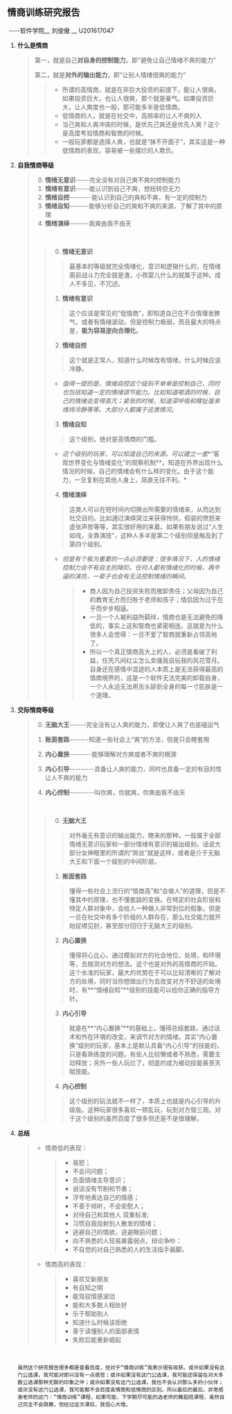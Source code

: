 ## **情商训练研究报告**          

​                                                                                                                          ----软件学院__ 刘俊傲 __ U201617047

1. **什么是情商**

   > 第一，就是自己**对自身的控制能力**，即“避免让自己情绪不爽的能力”
   >
   > 第二，就是**对外的输出能力**，即“让别人情绪很爽的能力”
   >
   > > * 所谓的高情商，就是在非巨大投资的前提下，能让人很爽。如果投资巨大，也让人很爽，那个就是豪气。如果投资巨大，让人爽度也一般，那可能多半是低情商。
   > > * 低情商的人，就是在社交中，高频率的让人不爽的人
   > > * 当己爽和人爽冲突的时候，是优先己爽还是优先人爽？这个是高度考验情商和智商的时候。
   > > * 一般玩家都是选择人爽，也就是“抹不开面子”，其实这是一种低情商的表现，容易被一些摆烂的人欺负。

2. **自我情商等级**

   > 0. **情绪无意识**-----完全没有对自己爽不爽的控制能力
   > 1. **情绪有意识**-----能认识到自己不爽，想扭转但无力
   > 2. **情绪自控**--------能认识到自己的爽和不爽，有一定的控制力
   > 3. **情绪自知**-------能够分析自己的爽和不爽的来源，了解了其中的原理
   > 4. **情绪演绎**-------我爽由我不由天
   >
   > ​
   >
   > > 0. **情绪无意识**
   > >
   > > >  最基本的等级就完全情绪化，意识和逻辑什么的，在情绪面前战斗力完全就是渣，小孩婴儿什么的就属于这种。成人不多见，不冗述。
   > >
   > > 1. **情绪有意识**
   > >
   > > >  这个应该是常见的“低情商”，即知道自己在不合情理发脾气，或者有情绪波动，但是控制力极弱，而且最大的特点是，**极为容易逆向合理化**。
   > >
   > > 2. **情绪自控**
   > >
   > > > 这个就是正常人，知道什么时候改有情绪，什么时候应该冷静。
   > >
   > > - *值得一提的是，情绪自控这个级别不单单是控制自己，同时也包括知道一定的情绪调节能力。比如知道喝酒的时候，自己的情绪会变得高亢；紧张的时候，知道深呼吸和瞎扯蛋来维持冷静等等。大部分人都属于这类情况。*
   > >
   > > 3. **情绪自知**
   > >
   > > >  这个级别，绝对是高情商的门槛。
   > >
   > > - *这个级别的玩家，可以知道自己的来源。可以建立一套**“客观世界变化与情绪变化”的观察机制**。知道在外界出现什么情况的时候，自己的情绪会有什么样的变化。由于这个能力，一旦复制在其他人身上，简直无往不利。*
   > >
   > > 4. **情绪演绎**
   > >
   > > >  这类人可以在短时间内切换出所需要的情绪来，从而达到社交目的。比如通过演绎哭泣来获得怜悯，假装的愤怒来虚张声势等等，其实很好用的来着。如果有朋友说过“人生如戏，全靠演技”，这种人多半是第二个级别但是触及到了第四个级别。
   > >
   > > - *但是有个极为重要的一点必须要提：很多情况下，人的情绪控制力会不有自主的降阶。任何人都有情绪化的时候，再牛逼的演员，一辈子也会有无法控制情绪的瞬间。*
   > >
   > >   > - 商人因为自己投资失败而推卸责任；父母因为自己的教育无方而归咎于老师和孩子；情侣因为过于在乎而步步相逼。
   > >   > - 一旦一个人被利益所羁绊，情商也是无法避免的降低的，事实上这和智商也紧密相连。这就是为什么很多人会觉得：一旦不爱了智商就重新占领高地了。
   > >   > - 所以一个真正情商高大上的人，必须是看破了利益，任凭凡间红尘怎么卖骚我自玩我的风花雪月。自身还在感情中混迹的人本质上是无法获得最高的情商境界的，这是一个软件无法完美的卸载自身，一个人永远无法用舌头舔到全身的每一寸肌肤是一个道理。

3. **交际情商等级**

   > 0. **无脑大王**------完全没有让人爽的能力，即使让人爽了也是碰运气
   >
   > 1. **账面套路**-------知道一些社会上“爽”的方法，但是只会瞎套用
   >
   > 2. **内心置换**--------能够理解对方爽或者不爽的根源
   >
   > 3. **内心引导**---------具备让人爽的能力，同时也具备一定的有目的性让人不爽的能力
   >
   > 4. **内心控制**---------叫你爽，你就爽，你爽由我不由天
   >
   >    ​
   >
   > > 0. **无脑大王**
   > >
   > > >  对外毫无有意识的输出能力，瞎来的那种。一般属于全部情绪无意识玩家和一部分情绪有意识的输出级别。话说大部分女神眼里的所谓的“屌丝”就是这样，或者是介于无脑大王和下面一个级别的中间阶层。
   > >
   > > 1. **账面套路**
   > >
   > > >  懂得一些社会上流行的“情商高”和“会做人”的道理，但是不懂其中的原理，也不懂套路的变换。在特定的社会阶层和特定人群对象中，会给人一种做人非常到位的假象。但是一旦在社交中有多个阶级的人群存在，那么社交能力就开始捉襟见肘，甚至部分回归于无脑大王的级别。
   > >
   > > 2. **内心置换**
   > >
   > > >  懂得将心比心，通过模拟对方的社会地位，处境，和环境等，去揣测对方的想法。这个也是对外的高情商的开始。这个水准的玩家，最大的优势在于可以比较清晰的了解对方的处境，同时当你想做出行为去改变对方不舒适的处境时，有**“情绪自知”**级别的技能可以给你正确的指导方针。
   > >
   > > 3. **内心引导**
   > >
   > > > 就是在**“内心置换”**的基础上，懂得总结套路，通过话术和外在环境的改变，来调节对方的情绪。其实“内心置换”级别的玩家，基本上是默认具备“内心引导”的技能的，只是看熟练度的问题。有些人比较懒或者不熟悉，需要主动释放；另外一些人玩烂了，彻底的成为被动技能甚至天赋技能。
   > >
   > > 4. **内心控制**
   > >
   > > >  这个级别的玩法就不一样了，本质上也就是内心引导的升级版。这种玩家很多喜欢一顿乱玩，玩到对方毁三观。对于这个级别的虽然百度了很多但还是不是很理解。

4. **总结**

   > - 情商低的表现：
   >
   >   > - 易怒；
   >   > - 不会问问题；
   >   > - 负面情绪主导意识；
   >   > - 说话没有节制和节奏；
   >   > - 浮夸地表达自己的情感；
   >   > - 不善于倾听，不会安慰人；
   >   > - 对待自己和其他人 双重标准;
   >   > - 习惯自我投射别人散发的情绪；
   >   > - 逃避自己的情欲，逃避眼前问题；
   >   > - 向不熟悉的人轻易暴露弱点，辩论争吵：
   >   > - 不自觉的对自己熟悉的人的生活指手画脚。
   >
   > - 情商高的表现：
   >
   >   > - 喜欢交新朋友
   >   > - 有自知之明
   >   > - 能驾驭情感波动
   >   > - 能和大多数人相处好
   >   > - 乐于帮助别人
   >   > - 知道什么时候该拒绝
   >   > - 善于读懂别人的面部表情
   >   > - 失败后能重新崛起

   ​

   `虽然这个研究报告很多都是查看百度，但对于“情商训练”我表示很有收获。或许如果没有这门公选课，我可能对即兴没有一点感觉；或许如果没有这门公选课，我可能还保留在对大多数公选课那种无聊的印象之中；或许如果没有这门公选课，我也不会认识那么多的小伙伴；或许没有这门公选课，我可能都不会百度高情商和低情商的区别。所以最后的最后，非常感谢老师的这门：“情商训练”课程，如果可能，下学期尽可能的选老师的舞蹈班课程，虽然自己完全不会跳舞，但经过这次课后，我信心大增。`